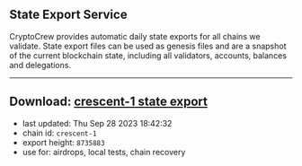 ## State Export Service
CryptoCrew provides automatic daily state exports for all chains we validate. State export files can be used as genesis files and are a snapshot of the current blockchain state, including all validators, accounts, balances and delegations.

---
**Download: [crescent-1 state export](https://dl.ccvalidators.com/SERVICE/crescent/crescent-1_export_8735883.json)**
---

- last updated: Thu Sep 28 2023 18:42:32
- chain id: `crescent-1`
- export height: `8735883`
- use for: airdrops, local tests, chain recovery
